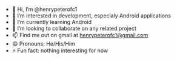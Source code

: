- 👋 Hi, I’m @henrypeterofc1
- 👀 I’m interested in development, especialy Android applications
- 🌱 I’m currently learning Android
- 💞️ I’m looking to collaborate on any related project
- 📫 Find me out on gmail at henrypeterofc1@gmail.com
- 😄 Pronouns: He/His/Him
- ⚡ Fun fact: nothing interesting for now

<!---
henrypeterofc1/henrypeterofc1 is a ✨ special ✨ repository because its `README.md` (this file) appears on your GitHub profile.
You can click the Preview link to take a look at your changes.
--->
